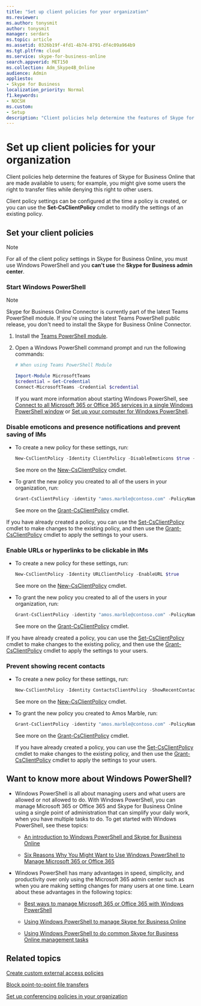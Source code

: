 ```yaml
---
title: "Set up client policies for your organization"
ms.reviewer: 
ms.author: tonysmit
author: tonysmit
manager: serdars
ms.topic: article
ms.assetid: 0326b19f-4fd1-4b74-8791-df4c09a964b9
ms.tgt.pltfrm: cloud
ms.service: skype-for-business-online
search.appverid: MET150
ms.collection: Adm_Skype4B_Online
audience: Admin
appliesto:
- Skype for Business
localization_priority: Normal
f1.keywords:
- NOCSH
ms.custom:
- Setup
description: "Client policies help determine the features of Skype for Business Online that are made available to users; for example, you might give some users the right to transfer files while denying this right to other users."
---
```


# Set up client policies for your organization

Client policies help determine the features of Skype for Business Online that are made available to users; for example, you might give some users the right to transfer files while denying this right to other users.
  
Client policy settings can be configured at the time a policy is created, or you can use the **Set-CsClientPolicy** cmdlet to modify the settings of an existing policy.
  
## Set your client policies

> [!NOTE]
> For all of the client policy settings in Skype for Business Online, you must use Windows PowerShell and you **can't use** the **Skype for Business admin center**. 
  
### Start Windows PowerShell

> [!NOTE]
> Skype for Business Online Connector is currently part of the latest Teams PowerShell module. If you're using the latest Teams PowerShell public release, you don't need to install the Skype for Business Online Connector.
1. Install the [Teams PowerShell module](/microsoftteams/teams-powershell-install).
    
2. Open a Windows PowerShell command prompt and run the following commands: 

    ```powershell
   # When using Teams PowerShell Module

   Import-Module MicrosoftTeams
   $credential = Get-Credential
   Connect-MicrosoftTeams -Credential $credential
   ```
   If you want more information about starting Windows PowerShell, see [Connect to all Microsoft 365 or Office 365 services in a single Windows PowerShell window](/microsoft-365/enterprise/connect-to-all-microsoft-365-services-in-a-single-windows-powershell-window) or [Set up your computer for Windows PowerShell](../set-up-your-computer-for-windows-powershell/set-up-your-computer-for-windows-powershell.md).
 
### Disable emoticons and presence notifications and prevent saving of IMs

- To create a new policy for these settings, run:
    
 
   ```powershell
   New-CsClientPolicy -Identity ClientPolicy -DisableEmoticons $true -DisablePresenceNote -$true -DisableSavingIM $true
   ```

  See more on the [New-CsClientPolicy](/powershell/module/skype/New-CsClientPolicy) cmdlet.
    
- To grant the new policy you created to all of the users in your organization, run:
    
 
   ```powershell
   Grant-CsClientPolicy -identity "amos.marble@contoso.com" -PolicyName ClientPolicy
   ```

  See more on the [Grant-CsClientPolicy](/powershell/module/skype/Grant-CsClientPolicy) cmdlet.
    
If you have already created a policy, you can use the [Set-CsClientPolicy](/powershell/module/skype/Set-CsClientPolicy) cmdlet to make changes to the existing policy, and then use the [Grant-CsClientPolicy](/powershell/module/skype/Grant-CsClientPolicy) cmdlet to apply the settings to your users.
  
### Enable URLs or hyperlinks to be clickable in IMs

- To create a new policy for these settings, run:
    
 
   ```powershell
   New-CsClientPolicy -Identity URLClientPolicy -EnableURL $true
   ```

  See more on the [New-CsClientPolicy](/powershell/module/skype/New-CsClientPolicy) cmdlet.
    
- To grant the new policy you created to all of the users in your organization, run:
    
 
   ```powershell
   Grant-CsClientPolicy -identity "amos.marble@contoso.com" -PolicyName URLClientPolicy
   ```

  See more on the [Grant-CsClientPolicy](/powershell/module/skype/Grant-CsClientPolicy) cmdlet.
    
If you have already created a policy, you can use the [Set-CsClientPolicy](/powershell/module/skype/Set-CsClientPolicy) cmdlet to make changes to the existing policy, and then use the [Grant-CsClientPolicy](/powershell/module/skype/Grant-CsClientPolicy) cmdlet to apply the settings to your users.
  
### Prevent showing recent contacts

- To create a new policy for these settings, run:
   
   ```powershell
   New-CsClientPolicy -Identity ContactsClientPolicy -ShowRecentContacts $false 
   ```

  See more on the [New-CsClientPolicy](/powershell/module/skype/New-CsClientPolicy) cmdlet.
    
- To grant the new policy you created to Amos Marble, run:
   
   ```powershell
   Grant-CsClientPolicy -identity "amos.marble@contoso.com" -PolicyName ContactsClientPolicy
   ```

  See more on the [Grant-CsClientPolicy](/powershell/module/skype/Grant-CsClientPolicy) cmdlet.
    
  If you have already created a policy, you can use the [Set-CsClientPolicy](/powershell/module/skype/Set-CsClientPolicy) cmdlet to make changes to the existing policy, and then use the [Grant-CsClientPolicy](/powershell/module/skype/Grant-CsClientPolicy) cmdlet to apply the settings to your users.
  
## Want to know more about Windows PowerShell?

- Windows PowerShell is all about managing users and what users are allowed or not allowed to do. With Windows PowerShell, you can manage Microsoft 365 or Office 365 and Skype for Business Online using a single point of administration that can simplify your daily work, when you have multiple tasks to do. To get started with Windows PowerShell, see these topics:
    
  - [An introduction to Windows PowerShell and Skype for Business Online](../set-up-your-computer-for-windows-powershell/set-up-your-computer-for-windows-powershell.md)
    
  - [Six Reasons Why You Might Want to Use Windows PowerShell to Manage Microsoft 365 or Office 365](/microsoft-365/enterprise/why-you-need-to-use-microsoft-365-powershell)
    
- Windows PowerShell has many advantages in speed, simplicity, and productivity over only using the Microsoft 365 admin center such as when you are making setting changes for many users at one time. Learn about these advantages in the following topics:
    
  - [Best ways to manage Microsoft 365 or Office 365 with Windows PowerShell](/previous-versions//dn568025(v=technet.10))
    
  - [Using Windows PowerShell to manage Skype for Business Online](../set-up-your-computer-for-windows-powershell/set-up-your-computer-for-windows-powershell.md)
    
  - [Using Windows PowerShell to do common Skype for Business Online management tasks](../set-up-your-computer-for-windows-powershell/set-up-your-computer-for-windows-powershell.md)
    
## Related topics
[Create custom external access policies](create-custom-external-access-policies.md)

[Block point-to-point file transfers](block-point-to-point-file-transfers.md)

[Set up conferencing policies in your organization](set-up-conferencing-policies-for-your-organization.md)

  
